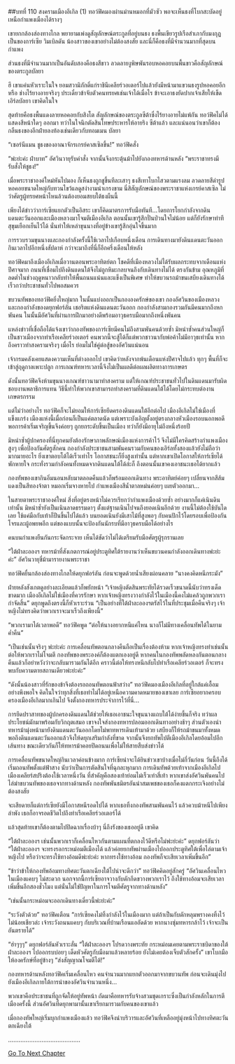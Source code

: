 ##บทที่ 110 สงครามเมืองอีเกิล (1)
ทอว์ฟิคมองผ่านม่านหมอกที่มัวซัว พอจะเห็นธงที่โบกสะบัดอยู่เหนือกำแพงเมืองได้รางๆ


เขายกกล้องส่องทางไกล พยายามเพ่งดูสัญลักษณ์ตระกูลที่อยู่บนธง ธงพื้นเขียวรูปเรือสำเภากับมงกุฎเป็นของการ์เซีย วิมเบิลดัน น้องสาวของเขาอย่างไม่ต้องสงสัย และนี่ก็คือธงที่มีจำนวนมากที่สุดบนกำแพง


ส่วนธงที่มีจำนวนมากเป็นอันดับสองคือธงสีขาว ลวดลายงูพิษพันรอบหอคอยบนพื้นขาวคือสัญลักษณ์ของตระกูลบัลยา


ฮึ เขาแค่นหัวเราะในใจ ยอมสวามิภักดิ์แก่ราชินีเคลียร์วอเตอร์ไปแล้วยังมีหน้ามาแขวนธงรูปหอคอยอีกหรือ ช่างไร้ยางอายจริงๆ ประเดี๋ยวข้าจับตัวคนทรยศเช่นเจ้าได้เมื่อไร ข้าจะเอาธงยัดปากเจ้าเสียให้เข็ด เอิร์ลบัลยา เขาคิดในใจ


สุดท้ายคือธงพื้นแดงลายหอคอยกับสิงโต สัญลักษณ์ของตระกูลซีต้าซึ่งไร้ยางอายไม่แพ้กัน ทอว์ฟิคไม่ได้แสดงสีหน้าใดๆ ออกมา ทว่าในใจนึกตัดสินโทษประหารให้อายริง ซีต้าแล้ว และแน่นอนว่าเขาก็ต้องกลืนธงของอีกฝ่ายลงท้องเช่นเดียวกับทอมเมน บัลยา


“เซอร์นีแมน ชูธงของอาณาจักรเกรย์คาสเซิลขึ้น!” ทอว์ฟิคสั่ง


“พ่ะย่ะค่ะ ฝ่าบาท” อัศวินวายุรับคำสั่ง จากนั้นจึงกระตุ้นม้าไปยังกองทหารด้านหลัง “พระราชาทรงมีรับสั่งให้ชูธง!”


เมื่อพระราชาองค์ใหม่หันไปมอง ก็เห็นธงถูกชูขึ้นทีละเสาๆ ธงสีเทาโบกไสวตามแรงลม ลวดลายสีดำรูปหอคอยขนาดใหญ่กับทวนไขว้แลดูสง่างามน่าเกรงขาม นี่สิสัญลักษณ์ของพระราชาแห่งเกรย์คาสเซิล ไม่ว่าศัตรูผู้ทรยศหน้าไหนล้วนต้องยอมสยบใต้ธงผืนนี้


เพียงได้ข่าวว่าการ์เซียแยกตัวเป็นอิสระ เขาก็คิดมาตรการรับมือทันที...โดยการโยกกำลังจากดินแดนตะวันออกและเมืองหลวงมาโจมตีเมืองอีเกิล ตอนนั้นเขารู้สึกปั่นป่วนใจไม่น้อย แต่ก็ยังรักษาท่าทีสุขุมเยือกเย็นไว้ได้ นั่นทำให้เหล่าขุนนางที่อยู่ข้างเขารู้สึกอุ่นใจขึ้นมาก


การรวบรวมขุนนางและกองกำลังครั้งนี้ใช้เวลาไปเกือบหนึ่งเดือน การเดินทางมายังดินแดนตะวันออกกินเวลาไปอีกหนึ่งสัปดาห์ กว่าจะมาถึงที่นี่ก็อีกครึ่งเดือนให้หลัง


ทอว์ฟิคมาถึงเมืองอีเกิลเมื่อวานตอนพระอาทิตย์ตก โชคดีที่เมืองหลวงไม่ได้รับผลกระทบจากเดือนแห่งปีศาจมาก ถนนที่เชื่อมไปถึงดินแดนใต้จึงไม่ถูกหิมะกลบจนถึงกับเดินทางไม่ได้ ตรงกันข้าม อุณหภูมิที่ลดต่ำในช่วงฤดูหนาวกลับทำให้พื้นถนนแน่นและแข็งเป็นพิเศษ ทำให้ขบวนรถม้าขนเสบียงเดินทางได้เร็วกว่าประชาชนทั่วไปพอสมควร


ขบวนทัพของทอว์ฟิคยิ่งใหญ่มาก ในนั้นแบ่งออกเป็นกององครักษ์ของเขา กองอัศวินของเมืองหลวง และกองกำลังของดยุกฟอร์ลัน เชอริตแห่งดินแดนตะวันออก กองกำลังสามกองรวมกันมีคนมากถึงหกพันคน ในนั้นมีอัศวินที่ผ่านการฝึกมาอย่างดีพร้อมอาวุธครบมือมากถึงหนึ่งพันคน


แหล่งข่าวที่เชื่อถือได้แจ้งเขาว่ากองทัพของการ์เซียมีคนไม่ถึงสามพันคนด้วยซ้ำ มิหนำซ้ำคนส่วนใหญ่ก็เป็นชาวเมืองจากท่าเรือเคลียร์วอเตอร์ คนพวกนี้จะสู้ได้ก็แต่พวกชาวนากับพ่อค้าไม่มีอาวุธเท่านั้น หากถึงคราวทำสงครามจริงๆ เมื่อไร ย่อมไม่ใช่คู่ต่อสู้ของอัศวินแน่นอน


เจ้ากรมคลังเคยแสดงความเห็นที่ต่างออกไป เขาคิดว่าหลังจากพ้นเดือนแห่งปีศาจไปแล้ว ทุกๆ พื้นที่ก็จะเข้าสู่ฤดูกาลเพาะปลูก การเกณฑ์ทหารเวลานี้จึงไม่เป็นผลดีต่อผลผลิตทางการเกษตร


ดังนั้นทอว์ฟิคจึงห้ามขุนนางเกณฑ์ชาวนามาทำสงคราม แต่ให้เกณฑ์ประชาชนทั่วไปในดินแดนมารับผิดชอบงานพลาธิการแทน วิธีนี้ทำให้พวกเขาสามารถทำสงครามที่ดินแดนใต้ได้โดยไม่กระทบต่องานเกษตรกรรม


แต่ไม่ว่าอย่างไร ทอว์ฟิคก็จะไม่ยอมให้การ์เซียยึดครองดินแดนใต้อีกต่อไป เมืองอีเกิลไม่ใช่เมืองที่แข็งแกร่ง เมืองแห่งนี้เมื่อก่อนก็เป็นแค่ตลาดนัด แต่เพราะบังเอิญตั้งอยู่ตรงกลางหัวเมืองรอบนอกพอดี พอการค้าเริ่มเจริญขึ้นจึงค่อยๆ ถูกยกระดับขึ้นเป็นเมือง ทว่าก็ยังมีอายุไม่ถึงหนึ่งร้อยปี


มิหนำซ้ำผู้ปกครองที่นี่ทุกคนยังต้องรักษาภาพลักษณ์เมืองแห่งการค้าไว้ จึงไม่มีใครคิดสร้างกำแพงเมืองสูงๆ เพื่อป้องกันศัตรูสักคน กองกำลังประชาชนสามพันคนรวมกับคนของเอิร์ลทั้งสองแล้วยังไม่ถือว่ามากมายอะไร ยิ่งเขาตอบโต้ได้เร็วเท่าไร โอกาสชนะก็ยิ่งสูงเท่านั้น แต่หากเขาเปิดโอกาสให้การ์เซียได้พักหายใจ กระทั่งรวมกำลังคนทั้งหมดจากดินแดนใต้ได้ล่ะก็ ถึงตอนนั้นเขาคงเอาชนะเธอได้ยากแล้ว


กองทัพของเขากินอิ่มนอนหลับมาตลอดคืนแล้วก็พร้อมออกเดินทาง พระอาทิตย์ค่อยๆ เปลี่ยนจากสีส้มแดงเป็นสีทองจ้าตา หมอกเริ่มจางหายไป กำแพงเมืองสีน้ำตาลหม่นค่อยๆ เผยตัวออกมา...


ในสายตาพระราชาองค์ใหม่ สิ่งที่อยู่ตรงหน้าไม่ควรเรียกว่ากำแพงเมืองด้วยซ้ำ อย่างมากก็แค่เนินดินเท่านั้น มิหนำซ้ำยังเป็นเนินลาดธรรมดาๆ ตั้งแต่ฐานเนินไปจนถึงยอดเนินอีกด้วย งานนี้ไม่ต้องใช้บันไดเลย ใช้แค่มือกับเท้าก็ปีนขึ้นไปได้แล้ว บนยอดเนินยังมีเสาไม้ที่สูงพอๆ กับคนปักไว้โดยรอบเพื่อป้องกันโจรและผู้อพยพอีก แต่ของแบบนั้นจะป้องกันนักรบที่มีอาวุธครบมือได้อย่างไร


คนบนกำแพงยืนกันกระจัดกระจาย เห็นได้ชัดว่าไม่ได้เตรียมรับมือศัตรูผู้รุกรานเลย


“ใต้ฝ่าละอองฯ ทหารม้าที่สังเกตการณ์อยู่ประตูทิศใต้รายงานว่าเห็นขบวนคนกำลังออกเดินทางพ่ะย่ะค่ะ” อัศวินวายุขี่ม้ามารายงานพระราชา


ทอว์ฟิคยื่นกล้องส่องทางไกลให้ดยุกฟอร์ลัน ก่อนจะพูดด้วยน้ำเสียงผ่อนคลาย “นางคงคิดหนีกระมัง”


ฝ่ายหลังสังเกตดูอย่างละเอียดแล้วก็พยักหน้า “เจ้าหญิงตัดสินพระทัยได้รวดเร็วขนาดนี้นับว่าทรงเด็ดขาดมาก เมืองอีเกิลไม่ใช่เมืองที่ควรรักษา หากเจ้าหญิงทรงวางกำลังไว้ในเมืองนี้คงไม่แคล้วถูกพวกเรากำจัดสิ้น” ดยุกพูดถึงตรงนี้ก็หัวเราะร่วน “เป็นอย่างที่ใต้ฝ่าละอองฯตรัสไว้ในที่ประชุมเมื่อคืนจริงๆ เจ้าหญิงไม่ทรงคิดว่าพวกเราจะมาเร็วถึงเพียงนี้”


“พวกเรามาได้เวลาพอดี” ทอว์ฟิคพูด “ต่อให้นางอยากหนีแค่ไหน นางก็ไม่มีทางเคลื่อนทัพได้ในยามค่ำคืน”


“เป็นเช่นนั้นจริงๆ พ่ะย่ะค่ะ การเคลื่อนทัพตอนกลางคืนถือเป็นเรื่องต้องห้าม หากเจ้าหญิงทรงทำเช่นนั้น ต่อให้พวกเราไม่โจมตี กองทัพของพระองค์ก็ต้องแตกเองอยู่ดี หากคนในกองทัพพลัดหลงกันตอนกลางคืนแล้วก็อย่าหวังว่าจะกลับมารวมกันได้อีก คราวนี้ต่อให้ทรงหนีกลับไปท่าเรือเคลียร์วอเตอร์ ก็จะทรงพบกับความตายสถานเดียวพ่ะย่ะค่ะ”


“ดังนั้นน้องสาวที่รักของข้าจึงต้องรอถอนทัพตอนฟ้าสว่าง” ทอว์ฟิคมองเมืองอีเกิลที่อยู่ใกล้แค่เอื้อมอย่างพึงพอใจ คิดในใจว่าทุกสิ่งที่เธอทำไม่ได้อยู่เหนือความคาดหมายของเขาเลย การ์เซียอยากครอบครองเมืองอีเกิลมากเกินไป จึงตั้งกองทหารประจำการไว้ที่นี่...


การยึดปราสาทของผู้ปกครองดินแดนใต้ช่วยให้เธอเอาชนะใจขุนนางแถบใต้ได้ง่ายขึ้นก็จริง ทว่าผลประโยชน์มักมาพร้อมกับวิกฤตเสมอ เขาจงใจส่งกองทหารปลอมออกเดินทางอย่างช้าๆ ส่วนตัวเองนำทหารม้ามุ่งหน้ามายังดินแดนตะวันออกโดยไม่พาทหารเดินเท้ามาด้วย เสบียงก็ให้รถม้าขนมาทั้งหมด พอถึงดินแดนตะวันออกแล้วจึงให้ดยุกเสริมกำลังที่ขาด จากนั้นจึงยกทัพไปตีเมืองอีเกิลโดยอ้อมไปอีกเส้นทาง ขณะเดียวกันก็ให้ทหารม้าคอยปิดถนนเพื่อไม่ให้สายสืบส่งข่าวได้


การเคลื่อนทัพขนาดใหญ่กินเวลาค่อนข้างมาก การ์เซียน่าจะได้ยินข่าวเขาบ้างเมื่อไม่กี่วันก่อน วันนี้ถึงได้เริ่มถอนทัพตั้งแต่ฟ้าสาง นับว่าเป็นการตัดสินใจที่ฉุกละหุกมาก การเดินทัพด้วยเท้าจากเมืองอีเกิลไปเมืองเคลียร์สปริงต้องใช้เวลาหนึ่งวัน ที่สำคัญคือสองเท้าย่อมไม่เร็วเท่าสี่เท้า หากเขาส่งอัศวินพันคนไปไล่ฆ่าขบวนทัพของเธอจากทางด้านหลัง กองทัพพันธมิตรอันน่าสมเพชของเธอก็คงแตกกระเจิงอย่างไม่ต้องสงสัย


จะเสียดายก็แต่การ์เซียยังมีโอกาสหนีรอดไปได้ หากเธอทิ้งกองทัพสามพันคนไว้ แล้วควบม้าหนีไปเพียงลำพัง เธอก็อาจรอดชีวิตไปถึงท่าเรือเคลียร์วอเตอร์ได้


แล้วสุดท้ายเขาก็ต้องตามไปปิดฉากเรื่องบ้าๆ นี่ถึงรังของเธออยู่ดี เขาคิด


“ใต้ฝ่าละอองฯ เช่นนั้นพวกเราก็เคลื่อนไหวกันตามแผนที่ตกลงไว้ดีหรือไม่พ่ะย่ะค่ะ” ดยุกฟอร์ลันว่า “ใต้ฝ่าละอองฯ จะทรงรอกระหม่อมตีเมืองได้ แล้วค่อยยกทัพผ่านเมืองไปออกประตูทิศใต้เพื่อไล่ตามเจ้าหญิงไป หรือว่าจะทรงใช้ทางอ้อมดีพ่ะย่ะค่ะ หากทรงใช้ทางอ้อม กองทัพก็จะเสียเวลาเพิ่มขึ้นอีก”


“ข้าว่าข้าให้กองทัพอ้อมทางทิศตะวันตกเฉียงใต้ไปน่าจะดีกว่า” ทอว์ฟิคคิดอยู่สักครู่ “อัศวินเคลื่อนไหวในเมืองแคบๆ ไม่สะดวก นอกจากนี้การ์เซียอาจวางกับดักกีดขวางพวกเราไว้ ถึงใช้ทางอ้อมจะเสียเวลาเพิ่มขึ้นอีกสองชั่วโมง แต่นั่นไม่ใช่ปัญหาในการโจมตีศัตรูจากทางด้านหลัง”


“เช่นนั้นกระหม่อมจะออกเดินทางเดี๋ยวนี้พ่ะย่ะค่ะ”


“ระวังตัวด้วย” ทอว์ฟิคเตือน “การ์เซียคงไม่ทิ้งกำลังไว้ในเมืองมาก แต่ถ้าเป็นกับดักหลุมพรางคงทิ้งไว้ไม่น้อยเชียวล่ะ เจ้าระวังถนนแคบๆ กับบริเวณที่บ้านเรือนแออัดด้วย หากนางซุ่มทหารกล้าไว้ เจ้าจะเป็นอันตรายได้”


“ฮ่าๆๆๆ” ดยุกฟอร์ลันหัวเราะลั่น “ใต้ฝ่าละอองฯ โปรดวางพระทัย กระหม่อมเคยตามพระราชบิดาของใต้ฝ่าละอองฯ ไปออกรบบ่อยๆ เด็ดหัวศัตรูกับมือมาแล้วหลายร้อย ยังไม่เคยต้องเจ็บตัวสักครั้ง” เขาโบกมือให้องครักษ์ที่อยู่ข้างๆ “ส่งสัญญาณโจมตีได้!”


กองทหารด้านหลังทอว์ฟิคเริ่มเคลื่อนไหว คนจำนวนมากแยกตัวออกมาจากขบวนทัพ ก่อนจะเดินมุ่งไปยังเมืองอีเกิลภายใต้การนำของอัศวินจำนวนหนึ่ง...


พวกเขาคือประชาชนที่ถูกจัดให้อยู่ทัพหน้า ถัดมาคือทหารรับจ้างสวมชุดเกราะซึ่งเป็นกำลังหลักในการตีเมืองครั้งนี้ ส่วนอัศวินที่ดยุกพามานั้นเขาเรียกมารวมกับคนของเขาแล้ว


เมื่อกองทัพใหญ่เริ่มบุกกำแพงเมืองแล้ว ทอว์ฟิคจึงนำบริวารและอัศวินที่เหลืออยู่มุ่งหน้าไปทางทิศตะวันตกเฉียงใต้


.........................................




[Go To Next Chapter]( ./23.md)